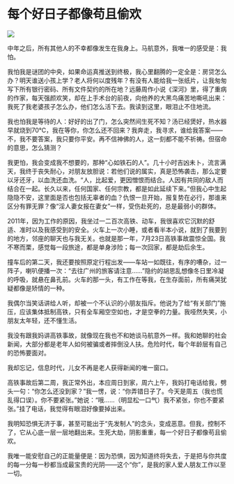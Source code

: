 # 每个好日子都像苟且偷欢

![](http://www.yilinzazhi.com/images/yili/yili201408/yili20140806-1-l.jpg)

中年之后，所有其他人的不幸都像发生在我身上。马航意外，我唯一的感受是：我怕。 

我怕我是谜团的中央，如果命运真推送到终极，我心里翻腾的一定全是：房贷怎么办？明天谁送小孩上学？老人将何以度残年？有没有人能给我一张纸片，让我匆匆写下所有银行密码、所有文件契约的所在地？远藤周作小说《深河》里，得了重病的作家，每天强颜欢笑，却在上手术台的前夜，向他养的大黑鸟痛苦地嘶吼出来：我死了我老婆孩子怎么办，他们怎么活下去。我读到这里，眼泪止不住地流。 

我也怕我是等待的人：好好的出了门，怎么突然间生死不知？汤已经煲好，热水器早就烧到70℃，我在等你，你怎么还不回来？我奔走，我寻求，谁给我答案——不，我不要答案，我只要你平安。再不信神佛的人，这一刻都不能不祈祷。但宿命的意思，怎么猜测？ 

我更怕，我会变成我不想要的，那种“心如铁石的人”。几十小时吉凶未卜，流言满天，我终于丧失耐心，对朋友放胆说：若他们说的属实，真是恐怖袭击，那么定要以牙还牙，以血洗还血洗。“人，比起爱，更因憎恨而结合。人因有共同的敌人而结合在一起。长久以来，任何国家、任何宗教，都是如此延续下来。”但我心中生起隐隐不安，这里面是否也包括无辜者的血？仇恨一旦开始，报复势在必行，那谁来区分有罪无罪？像“淫人妻女报在妻女”一样，受伤赴死的，总是最弱小的群体。 

2011年，因为工作的原因，我坐过一二百次高铁、动车，我很喜欢它沉默的舒适、准时以及我感受到的安全。火车上一次小睡，或者看半本小说，就到了我要到的地方，邻座的聊天也与我无关。也就是那一年，7月23日高铁事故震惊全国。我不寒而栗，感觉每一段旅途，都是单身涉险；每一次回家，都是劫后余生。 

撞车后的第二天，我还要按照原定行程出发——车站一如既往，有序的嘈杂，过一阵子，喇叭便播一次：“去往广州的旅客请注意……”隐约的胡思乱想像冬日里冷凝的呼吸，就悬在鼻孔前。火车的那一头，有工作在等我，在生存面前，所有痛哭犹疑都像是矫情的一种。 

我偶尔当笑话讲给人听，却被一个不认识的小朋友指斥。他说为了给“有关部门”施压，应该集体抵制高铁，只有全车厢空空如也，才是空拳的力量。我哑然失笑，小朋友太年轻，还不懂生活。 

我没有跟我妈讲高铁事故，就像现在我也不和她谈马航意外一样。我和她聊的社会新闻，大部分都是老年人如何被骗或者摔倒没人扶。危险时代，每个年龄层有自己的恐怖要面对。 

我却忘记，信息时代，儿女不再是老人获得新闻的唯一窗口。 

高铁事故后第二周，我正常外出，本应周日到家，周六上午，我妈打电话给我，劈头一句：“你怎么还没到家？”我一愣，说：“你弄错日子了。今天是周五（我也慌乱得口误）。你不要紧张。”她说：“哦……（明显松一口气）我不紧张，你也不要紧张。”挂了电话，我觉得有眼泪好像要掉出来。 

我明知恐惧无济于事，甚至可能出于“先发制人”的念头，变成恶意。但我，控制不了，它从心底一层一层地翻出来。生死大劫，阴影重重，每一个好日子都像苟且偷欢。 

我唯一能安慰自己的正能量便是：因为恐惧，因为知道终将失去，于是把与你共度的每一分每一秒都当成最宝贵的光阴——这个“你”，是我的家人爱人朋友工作以至一切。